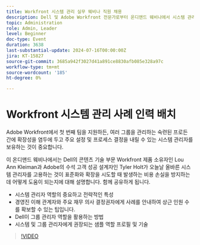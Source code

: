 ```yaml
---
title: Workfront 시스템 관리 실무 웨비나 직원 채용
description: Dell 및 Adobe Workfront 전문가로부터 온디맨드 웨비나에서 시스템 관리자의 전략적 중요성에 대해 알아보십시오. Adobe Workfront의 효과적인 설정 및 확장성을 위해 전체 직원 수 보안, 그룹 관리자 역할 활용 및 역할 프로필 정의에 대한 팁을 알아봅니다.
topic: Administration
role: Admin, Leader
level: Beginner
doc-type: Event
duration: 3638
last-substantial-update: 2024-07-16T00:00:00Z
jira: KT-15827
source-git-commit: 3685a942f3027d41a891ce8830afb085e328a97c
workflow-type: tm+mt
source-wordcount: '185'
ht-degree: 0%

---
```



# Workfront 시스템 관리 사례 인력 배치

Adobe Workfront에서 첫 번째 팀을 지원하든, 여러 그룹을 관리하는 숙련된 프로든 간에 확장성을 염두에 두고 주요 설정 및 프로세스 결정을 내릴 수 있는 시스템 관리자를 보유하는 것이 중요합니다.

이 온디맨드 웨비나에서는 Dell의 콘텐츠 기술 부문 Workfront 제품 소유자인 Lou Ann Kleiman과 Adobe의 수석 고객 성공 설계자인 Tyler Holt가 오늘날 올바른 시스템 관리자를 고용하는 것이 표준화와 확장을 시도할 때 발생하는 비용 손실을 방지하는 데 어떻게 도움이 되는지에 대해 설명합니다.  함께 공유하게 됩니다.

* 시스템 관리자 역할의 중요하고 전략적인 특성
* 경영진 이해 관계자와 주요 재무 의사 결정권자에게 사례를 안내하여 상근 인원 수를 확보할 수 있는 팁입니다.
* Dell이 그룹 관리자 역할을 활용하는 방법
* 시스템 및 그룹 관리자에게 권장되는 샘플 역할 프로필 및 기술

>[!VIDEO](https://video.tv.adobe.com/v/3431021/?learn=on)

